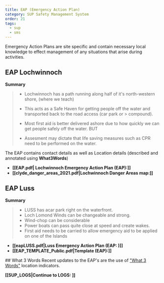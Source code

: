 ```yaml
---
title: EAP (Emergency Action Plan)
category: SUP Safety Management System
order: 21
tags:
  - sup
  - sms
---
```

Emergency Action Plans are site specific and contain necessary local knowledge to effect management of any situations that arise during activities.

## EAP Lochwinnoch
**Summary**

> - Lochwinnoch has a path running along half of it's north-western shore, (where we teach)
> - This acts as a Safe Haven for getting people off the water and transported back to the road access (car park or > compound).
> 
> - Most first aid is better delivered ashore due to how quickly we can get people safely off the water.
> BUT
> - Assesment may dictate that life saving measures such as CPR need to be performed on the water.


The EAP contains contact details as well as Location details (described and annotated using **What3Words**)  


- **[[EAP.pdf| Lochwinnoch Emergency Action Plan (EAP):]]**
- **[[clyde_danger_areas_2021.pdf|Lochwinnoch Danger Areas map:]]**



## EAP Luss
**Summary**

> - LUSS has acar park right on the waterfront.
> - Loch Lomond Winds can be changeable and strong. 
> - Wind-chop can be considerable
> - Power boats can pass quite close at speed and create wakes. 
> - First aid needs to be carried to allow emergency aid to be applied on one of the Islands 


- **[[eapLUSS.pdf|Luss Emergency Action Plan (EAP: )]]**
- **[[EAP_TEMPLATE_Public.pdf|Template (EAP):]]**



## What 3 Words
Recent updates to the EAP's are the use of ["What 3 Words"](https://what3words.com) location indicators.

**[[SUP_LOGS|Continue to LOGS: ]]**
